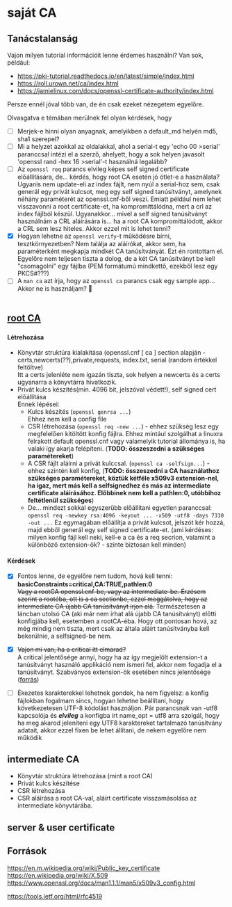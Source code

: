 # saját CA  

## Tanácstalanság
Vajon milyen tutorial információit lenne érdemes használni?
Van sok, például:
- https://pki-tutorial.readthedocs.io/en/latest/simple/index.html
- https://roll.urown.net/ca/index.html
- https://jamielinux.com/docs/openssl-certificate-authority/index.html

Persze ennél jóval több van, de én csak ezeket nézegetem egyelőre.

Olvasgatva e témában merülnek fel olyan kérdések, hogy
- [ ] Merjek-e hinni olyan anyagnak, amelyikben a default_md helyén md5, sha1 szerepel?
- [ ] Mi a helyzet azokkal az oldalakkal, ahol a serial-t egy 'echo 00 >serial' paranccsal intézi el a szerző,
    ahelyett, hogy a sok helyen javasolt 'openssl rand -hex 16 >serial'-t használná legalább?
- [ ] Az `openssl req` parancs elvileg képes self signed certificate előállítására, de... kérdés, hogy root CA esetén jó ötlet-e a használata? Ugyanis nem update-eli az index fájlt, nem nyúl a serial-hoz sem, csak generál egy privát kulcsot, meg egy self signed tanúsítványt, amelynek néhány paraméterét az openssl.cnf-ből veszi. Emiatt például nem lehet visszavonni a root certificate-et, ha kompromittálódna, mert a crl az index fájlból készül. Ugyanakkor... mivel a self signed tanúsítványt használnám a CRL aláírására is... ha a root CA kompromittálódott, akkor a CRL sem lesz hiteles. Akkor ezzel mit is lehet tenni?
- [x] Hogyan lehetne az `openssl verify`-t működésre bírni, tesztkörnyezetben? Nem találja az aláírókat, akkor sem, ha paraméterként megkapja mindkét CA tanúsítványát.
Ezt én rontottam el. Egyelőre nem teljesen tiszta a dolog, de a két CA tanúsítványt be kell "csomagolni" egy fájlba (PEM formátumú mindkettő, ezekből lesz egy PKCS#???)
- [ ] A `man ca` azt írja, hogy az `openssl ca` parancs csak egy sample app... Akkor ne is használjam? 🤔
  <br>
  <br>

## <u>root CA</u>
###
#### Létrehozása

- Könyvtár struktúra kialakítása (openssl.cnf [ ca ] section alapján - certs,newcerts(??),private,requests, index.txt, serial (random értékkel feltöltve)<br>
Itt a certs jelenléte nem igazán tiszta, sok helyen a newcerts és a certs ugyanarra 
a könyvtárra hivatkozik.
- Privát kulcs készítés(min. 4096 bit, jelszóval védett!), self signed cert előállítása<br>
Ennek lépései:
  - Kulcs készítés (`openssl genrsa ...`)<br>
  Ehhez nem kell a config file
  - CSR létrehozása (`openssl req -new ...`) - ehhez szükség lesz egy megfelelően
  kitöltött konfig fájlra. Ehhez mintául szolgálhat a linuxra felrakott default openssl.cnf
  vagy valamelyik tutorial állománya is, ha valaki így akarja felépíteni. (**TODO: összeszedni
  a szükséges paramétereket**)
  - A CSR fájlt aláírni a privát kulccsal. (`openssl ca -selfsign...`) - ehhez szintén kell konfig,
  (**TODO: összeszedni a CA használathoz szükséges paramétereket, köztük kétféle x509v3 extension-nel, ha igaz, mert más kell a selfsignedhez és más az intermediate certificate aláírásához. Előbbinek nem kell a pathlen:0, utóbbihoz feltétlenül szükséges**)<br>
  - De... mindezt sokkal egyszerűbb előállítani egyetlen paranccsal: <br>
  `openssl req -newkey rsa:4096 -keyout ... -x509 -utf8 -days 7330 -out ...`
  Ez egymagában előállítja a privát kulcsot, jelszót kér hozzá, majd ebből generál 
  egy self signed certificate-et. (ami kérdéses: milyen konfig fájl kell neki, kell-e a ca és a req secrion, valamint a különböző extension-ök? - szinte biztosan kell minden)
  
  




#### Kérdések
- [x] Fontos lenne, de egyelőre nem tudom, hová kell tenni:<br> **basicConstraints=critical,CA:TRUE,pathlen:0**   <br>
<s>Vagy a rootCA openssl.cnf-be, vagy az intermediate-be. Érzésem szerint a rootéba, ott is a ca sectionbe, ezzel meggátolva, hogy az intermediate CA újabb CA tanúsítványt írjon alá.</s> Természetesen a láncban utolsó CA (aki már nem írhat alá újabb CA tanúsítványt) előtti konfigjába
kell, esetemben a rootCA-éba. Hogy ott pontosan hová, az még mindig nem tiszta,
mert csak az általa aláírt tanúsítványba kell bekerülnie, a selfsigned-be nem.  
- [x] <s>Vajon mi van, ha a critical itt elmarad?</s>  
    A critical jelentősége annyi, hogy ha az így megjelölt extension-t a tanúsítványt használó applikáció nem ismeri fel, akkor nem fogadja el a tanúsítványt. Szabványos extension-ök esetében nincs jelentősége ([forrás](https://security.stackexchange.com/questions/30974/which-properties-of-a-x-509-certificate-should-be-critical-and-which-not))  
- [ ] Ékezetes karakterekkel lehetnek gondok, ha nem figyelsz: a konfig fájlokban
fogalmam sincs, hogyan lehetne beállítani, hogy következetesen UTF-8 kódolást
használjon. Pár parancsnak van -utf8 kapcsolója és _**elvileg**_ a konfigba írt name_opt = utf8 arra szolgál, hogy ha meg akarod jeleníteni egy UTF8 karaktereket tartalmazó
 tanúsítvány adatait, akkor ezzel fixen be lehet állítani, de nekem egyelőre nem működik
 


## intermediate CA
- Könyvtár struktúra létrehozása (mint a root CA)
- Privát kulcs készítése
- CSR létrehozása
- CSR aláírása a root CA-val, aláírt certificate visszamásolása az intermediate könyvtárába.

## server & user certificate

## Források
https://en.m.wikipedia.org/wiki/Public_key_certificate   
https://en.wikipedia.org/wiki/X.509  
https://www.openssl.org/docs/man1.1.1/man5/x509v3_config.html   
  
https://tools.ietf.org/html/rfc4519  

